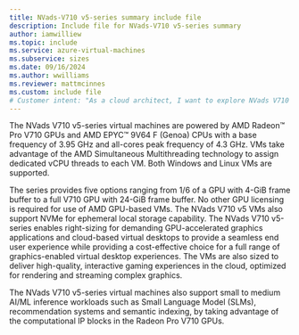 ```yaml
---
title: NVads-V710 v5-series summary include file
description: Include file for NVads-V710 v5-series summary
author: iamwilliew
ms.topic: include
ms.service: azure-virtual-machines
ms.subservice: sizes
ms.date: 09/16/2024
ms.author: wwilliams
ms.reviewer: mattmcinnes
ms.custom: include file
# Customer intent: "As a cloud architect, I want to explore NVads V710 v5-series virtual machines, so that I can implement cost-effective solutions for GPU-accelerated graphics applications, cloud-based virtual desktops, and AI/ML workloads."
---
```

The NVads V710 v5-series virtual machines are powered by AMD Radeon™ Pro V710 GPUs and AMD EPYC™ 9V64 F (Genoa) CPUs with a base frequency of 3.95 GHz and all-cores peak frequency of 4.3 GHz. VMs take advantage of the AMD Simultaneous Multithreading technology to assign dedicated vCPU threads to each VM. Both Windows and Linux VMs are supported.

The series provides five options ranging from 1/6 of a GPU with 4-GiB frame buffer to a full V710 GPU with 24-GiB frame buffer. No other GPU licensing is required for use of AMD GPU-based VMs. The NVads V710 v5 VMs also support NVMe for ephemeral local storage capability. The NVads V710 v5-series enables right-sizing for demanding GPU-accelerated graphics applications and cloud-based virtual desktops to provide a seamless end user experience while providing a cost-effective choice for a full range of graphics-enabled virtual desktop experiences. The VMs are also sized to deliver high-quality, interactive gaming experiences in the cloud, optimized for rendering and streaming complex graphics.

The NVads V710 v5-series virtual machines also support small to medium AI/ML inference workloads such as Small Language Model (SLMs), recommendation systems and semantic indexing, by taking advantage of the computational IP blocks in the Radeon Pro V710 GPUs.
